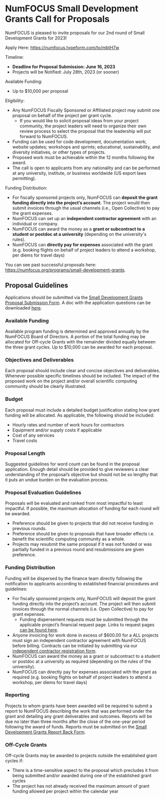 # NumFOCUS Small Development Grants Call for Proposals

NumFOCUS is pleased to invite proposals for our 2nd round of Small Development Grants for 2023!

Apply Here: https://numfocus.typeform.com/to/mbtH7w

Timeline:
* **Deadline for Proposal Submission: June 16, 2023**
* Projects will be Notified: July 28th, 2023 (or sooner)

Available Funding:
* Up to $10,000 per proposal

Eligibility:
* Any NumFOCUS Fiscally Sponsored or Affiliated project may submit one proposal on behalf of the project per grant cycle.
   - If you would like to solicit proposal ideas from your project community, the project leaders will need to organize their own review process to select the proposal that the leadership will put forward to NumFOCUS.
* Funding can be used for code development, documentation work; website updates; workshops and sprints; educational, sustainability, and diversity initiatives, or other types of projects.
* Proposed work must be achievable within the 12 months following the award.
* The call is open to applicants from any nationality and can be performed at any university, institute, or business worldwide (US export laws permitting).

Funding Distribution:
* For fiscally sponsored projects only, NumFOCUS can **deposit the grant funding directly into the project’s account**. The project would then submit invoices through the usual channels (i.e., Open Collective) to pay the grant expenses.
* NumFOCUS can set up an **independent contractor agreement** with an individual or company.
* NumFOCUS can award the money as a **grant or subcontract to a student or postdoc at a university** (depending on the university's rules).
* NumFOCUS can **directly pay for expenses** associated with the grant (e.g. booking flights on behalf of project leaders to attend a workshop, per diems for travel days)

You can see past successful proposals here:  https://numfocus.org/programs/small-development-grants.

## Proposal Guidelines

Applications should be submitted via the [Small Development Grants Proposal Submission Form](https://numfocus.typeform.com/to/mbtH7w). A doc with the application questions can be downloaded [here](https://docs.google.com/document/d/1uPG93KlV_PuWU5Inawsehg42FItezx9rdmCWUtuQEtY/copy).

### Available Funding

Available program funding is determined and approved annually by the NumFOCUS Board of Directors. A portion of the total funding may be allocated for Off-cycle Grants with the remainder divided equally between the three grant cycles. Up to $10,000 can be awarded for each proposal.

### Objectives and Deliverables

Each proposal should include clear and concise objectives and deliverables. Whenever possible specific timelines should be included. The impact of the proposed work on the project and/or overall scientific computing community should be clearly illustrated.

### Budget

Each proposal must include a detailed budget justification stating how grant funding will be allocated. As applicable, the following should be included:

* Hourly rates and number of work hours for contractors
* Equipment and/or supply costs if applicable
* Cost of any services
* Travel costs

### Proposal Length

Suggested guidelines for word count can be found in the proposal application. Enough detail should be provided to give reviewers a clear understanding of the proposal’s objective but should not be so lengthy that it puts an undue burden on the evaluation process.

### Proposal Evaluation Guidelines

Proposals will be evaluated and ranked from most impactful to least impactful. If possible, the maximum allocation of funding for each round will be awarded.

* Preference should be given to projects that did not receive funding in previous rounds.
* Preference should be given to proposals that have broader effects i.e. benefit the scientific computing community as a whole.
* Projects may resubmit the same proposal if it was not funded or was partially funded in a previous round and resubmissions are given preference.

### Funding Distribution

Funding will be dispersed by the finance team directly following the notification to applicants according to established financial procedures and guidelines:

* For fiscally sponsored projects only, NumFOCUS will deposit the grant funding directly into the project’s account. The project will then submit invoices through the normal channels (i.e. Open Collective) to pay for grant expenses.
   - Funding dispersement requests must be submitted  through the applicable project’s financial request page.  Links to request pages [can be found here](https://numfocus.org/rocket).
* Anyone invoicing for work done in excess of $600.00 for a ALL projects must sign an independent contractor agreement with NumFOCUS before billing. Contracts can be initiated by submitting via our [independent contractor registration form](https://numfocus.typeform.com/to/umyusM?typeform-source=numfocus.org).
* NumFOCUS can award the money as a grant or subcontract to a student or postdoc at a university as required (depending on the rules of the university).
* NumFOCUS can directly pay for expenses associated with the grant as required (e.g. booking flights on behalf of project leaders to attend a workshop, per diems for travel days)

### Reporting

Projects to whom grants have been awarded will be required to submit a report to NumFOCUS describing the work that was performed under the grant and detailing any grant deliverables and outcomes. Reports will be due no later than three months after the close of the one-year period following the award of funds. Reports must be submitted on the [Small Development Grants Report Back Form](https://numfocus.typeform.com/to/ZC5YEN).

### Off-Cycle Grants

Off-cycle Grants may be awarded to projects outside the established grant cycles if:

* There is a time-sensitive aspect to the proposal which precludes it from being submitted and/or awarded during one of the established grant cycles
* The project has not already received the maximum amount of grant funding allowed per project within the calendar year
